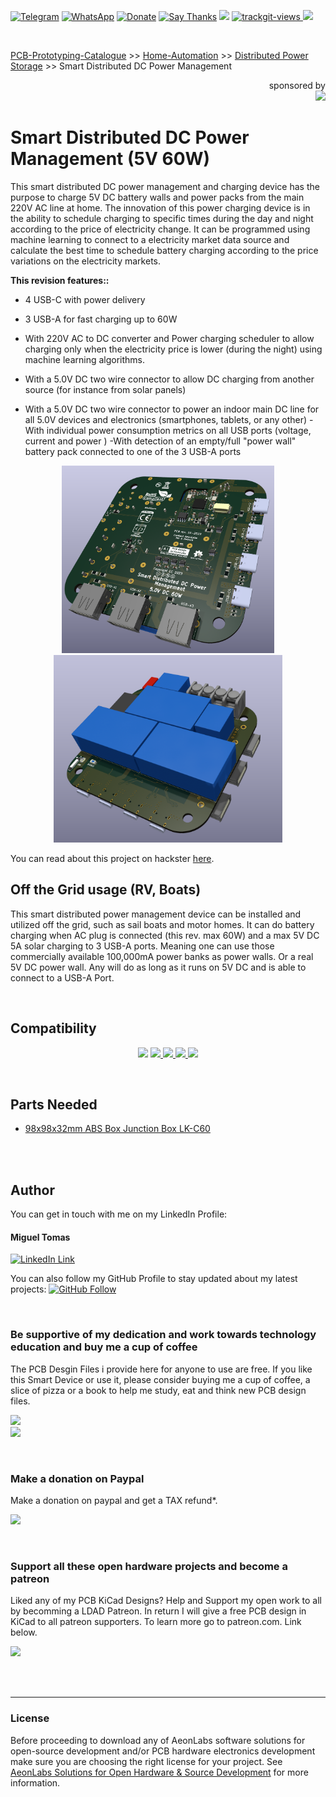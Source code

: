 [![Telegram](https://img.shields.io/badge/join-telegram-blue.svg?style=for-the-badge)](https://t.me/+W4rVVa0_VLEzYmI0)
 [![WhatsApp](https://img.shields.io/badge/join-whatsapp-green.svg?style=for-the-badge)](https://chat.whatsapp.com/FkNC7u83kuy2QRA5sqjBVg) 
 [![Donate](https://img.shields.io/badge/donate-$-brown.svg?style=for-the-badge)](http://paypal.me/mtpsilva)
 [![Say Thanks](https://img.shields.io/badge/Say%20Thanks-!-yellow.svg?style=for-the-badge)](https://saythanks.io/to/mtpsilva)
![](https://img.shields.io/github/last-commit/aeonSolutions/PCB-Prototyping-Catalogue?style=for-the-badge)
<a href="https://trackgit.com">
<img src="https://us-central1-trackgit-analytics.cloudfunctions.net/token/ping/l5m5z1845s10s47cuyl5" alt="trackgit-views" />
</a>
![](https://views.whatilearened.today/views/github/aeonSolutions/PCB-Prototyping-Catalogue.svg)

<br>

[PCB-Prototyping-Catalogue](https://github.com/aeonSolutions/PCB-Prototyping-Catalogue)  >>  [Home-Automation](https://github.com/aeonSolutions/PCB-Prototyping-Catalogue/tree/main/Home-Automation)  >>   [Distributed Power Storage](https://github.com/aeonSolutions/AeonLabs-HomeAutomation-Distributed-power_storage)  >> Smart Distributed DC Power  Management

<p align="right">
    sponsored by <br>
    <a href="https://www.seeedstudio.com/">
       <img height="25" src="https://github.com/aeonSolutions/PCB-Prototyping-Catalogue/blob/main/media/seedstudio_logo.png">
    </a>
</p>

# Smart Distributed DC Power Management (5V 60W)
This smart distributed DC power management and charging device has the purpose to charge 5V DC battery walls and power packs from the main 220V AC line at home. The innovation of this power charging device is in the ability to schedule charging to specific times during the day and night according to the price of electricity change. It can be programmed using machine learning to connect to a electricity market data source and calculate the best time to schedule battery charging according to the price variations on the electricity markets. 


**This revision features::**
- 4 USB-C with power delivery
- 3 USB-A for fast charging up to 60W
- With 220V AC to DC converter and Power charging scheduler to allow charging only when the electricity price is lower (during the night) using machine learning algorithms.

- With a 5.0V DC two wire connector to allow DC charging from another source (for instance from solar panels)
- With a 5.0V DC two wire connector to power an indoor main DC line for all 5.0V devices and electronics (smartphones, tablets, or any other)
-With individual power consumption metrics on all USB ports (voltage, current and power )
-With detection of an empty/full "power wall" battery pack connected to one of the 3 USB-A ports

<p align="center">
   <img height="300px" src="https://github.com/aeonSolutions/AeonLabs-Distributed-Power-Solutions-Smart-Distributed-DC-Power-Management/blob/main/media/pcb_front.png">
   <img height="300px" src="https://github.com/aeonSolutions/AeonLabs-Distributed-Power-Solutions-Smart-Distributed-DC-Power-Management/blob/main/media/pcb_back.png">
</p>

You can read about this project on hackster [here](https://www.hackster.io/mtpsilva/ultra-low-power-home-dc-electrical-system-4th-iteration-d8294a).

## Off the Grid usage (RV, Boats)
This smart distributed power management device can be installed and utilized off the grid, such as sail boats and motor homes. It can do battery charging when AC plug is connected (this rev. max 60W) and a max 5V DC 5A solar charging to 3 USB-A ports. Meaning one can use those commercially available 100,000mA power banks as power walls. Or a real 5V DC power wall. Any will do as long as it runs on 5V DC and is able to connect to a USB-A Port.
 
<br>

## Compatibility

<p align="center">
 <a href"https://www.apple.com/shop/accessories/all/homekit">
<img src="https://github.com/aeonSolutions/PCB-Prototyping-Catalogue/blob/main/media/works_with_apple_home.png" height="50">
 </a>
<a href="https://home.google.com"> 
 <img src="https://github.com/aeonSolutions/PCB-Prototyping-Catalogue/blob/main/media/works_with_google_home.png" height="50">
 </a>
<a href="https://www.home-assistant.io">  
 <img src="https://github.com/aeonSolutions/PCB-Prototyping-Catalogue/blob/main/media/works_with_home_assistanr.png" height="50">
 </a>
<a href="https://csa-iot.org/all-solutions/matter/">  
 <img src="https://github.com/aeonSolutions/PCB-Prototyping-Catalogue/blob/main/media/works_with_matter.png" height="50">
 </a>
<a href="https://csa-iot.org/all-solutions/matter/">  
 <img src="https://github.com/aeonSolutions/PCB-Prototyping-Catalogue/blob/main/media/works_with_zigbee.jpg" height="50">
 </a>
</p>

<br>

## Parts Needed

- [98x98x32mm ABS Box Junction Box LK-C60](https://s.click.aliexpress.com/e/_DEvl2cR)
  

<br />
<br />

## Author

You can get in touch with me on my LinkedIn Profile:

#### Miguel Tomas

[![LinkedIn Link](https://img.shields.io/badge/Connect-Miguel--Tomas-blue.svg?logo=linkedin&longCache=true&style=social&label=Connect)](https://www.linkedin.com/in/migueltomas/)

You can also follow my GitHub Profile to stay updated about my latest projects: [![GitHub Follow](https://img.shields.io/badge/Connect-Miguel--Tomas-blue.svg?logo=Github&longCache=true&style=social&label=Follow)](https://github.com/aeonSolutions)

<br>

### Be supportive of my dedication and work towards technology education and buy me a cup of coffee
The PCB Desgin Files i provide here for anyone to use are free. If you like this Smart Device or use it, please consider buying me a cup of coffee, a slice of pizza or a book to help me study, eat and think new PCB design files.

<p align+"left">
<a href="https://www.buymeacoffee.com/migueltomas">
   <img src="https://cdn.buymeacoffee.com/buttons/v2/default-yellow.png" data-canonical-src="https://cdn.buymeacoffee.com/buttons/v2/default-yellow.png" height="35" />
 </a>
<br>
<img src="https://github.com/aeonSolutions/PCB-Prototyping-Catalogue/blob/main/Designs/bmc_qr.png" height="130">
</p>

<br />

### Make a donation on Paypal
Make a donation on paypal and get a TAX refund*.

[![](https://github.com/aeonSolutions/PCB-Prototyping-Catalogue/blob/main/media/paypal_small.png)](http://paypal.me/mtpsilva)

<br>

### Support all these open hardware projects and become a patreon  
Liked any of my PCB KiCad Designs? Help and Support my open work to all by becomming a LDAD Patreon.
In return I will give a free PCB design in KiCad to all patreon supporters. To learn more go to patreon.com. Link below.

[![](https://github.com/aeonSolutions/PCB-Prototyping-Catalogue/blob/main/media/patreon_small.png)](https://www.patreon.com/ldad)

<br />
<br />

______________________________________________________________________________________________________________________________
### License
Before proceeding to download any of AeonLabs software solutions for open-source development and/or PCB hardware electronics development make sure you are choosing the right license for your project. See [AeonLabs Solutions for Open Hardware & Source Development](https://github.com/aeonSolutions/PCB-Prototyping-Catalogue/wiki/AeonLabs-Solutions-for-Open-Hardware-&-Source-Development) for more information. 
